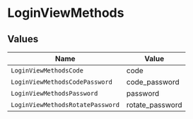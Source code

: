 # LoginViewMethods


## Values

| Name                             | Value                            |
| -------------------------------- | -------------------------------- |
| `LoginViewMethodsCode`           | code                             |
| `LoginViewMethodsCodePassword`   | code_password                    |
| `LoginViewMethodsPassword`       | password                         |
| `LoginViewMethodsRotatePassword` | rotate_password                  |